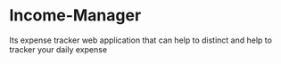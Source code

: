 # Income-Manager
Its expense tracker web application that can help to distinct and help to tracker your daily expense
